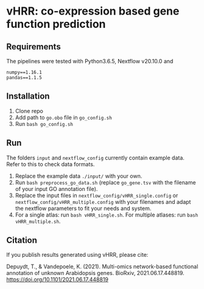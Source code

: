 # vHRR: co-expression based gene function prediction

## Requirements

The pipelines were tested with Python3.6.5, Nextflow v20.10.0 and

```
numpy==1.16.1
pandas==1.1.5
```


## Installation

1. Clone repo
2. Add path to `go.obo` file in `go_config.sh`
3. Run `bash go_config.sh`

## Run

The folders `input` and `nextflow_config` currently contain example data. Refer to this to check data formats.

1. Replace the example data `./input/` with your own.
2. Run `bash preprocess_go_data.sh` (replace `go_gene.tsv` with the filename of your input GO annotation file).
3. Replace the input files in `nextflow_config/vHRR_single.config` or `nextflow_config/vHRR_multiple.config` with your filenames and adapt the nextflow parameters to  fit your needs and system.
4. For a single atlas: run `bash vHRR_single.sh`. For multiple atlases: run `bash vHRR_multiple.sh`. 

## Citation

If you publish results generated using vHRR, please cite:

Depuydt, T., & Vandepoele, K. (2021). Multi-omics network-based functional annotation of unknown Arabidopsis genes. BioRxiv, 2021.06.17.448819. https://doi.org/10.1101/2021.06.17.448819

